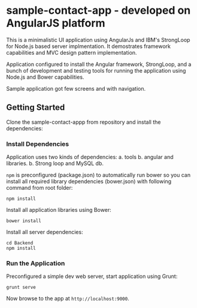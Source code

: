 # sample-contact-app - developed on AngularJS platform
This is a minimalistic UI application using AngularJs and IBM's StrongLoop for Node.js based server implmentation. It demostrates framework capabilities and MVC design pattern implementation.

Application configured to install the Angular framework, StrongLoop, and a bunch of development and testing tools for running the application using Node.js and Bower capabilities.

Sample application got few screens and with navigation.

## Getting Started
Clone the sample-contact-appp from repository and install the dependencies:

### Install Dependencies
Application uses two kinds of dependencies: 
a. tools 
b. angular and libraries. 
b. Strong loop and MySQL db. 

`npm` is preconfigured (package.json) to automatically run bower so you can install all required library dependencies (bower.json) with following command from root folder: 
```
npm install
```

Install all application libraries using Bower:
```
bower install
```

Install all server dependencies:
```
cd Backend
npm install
```

### Run the Application
Preconfigured a simple dev web server, start application using Grunt:
```
grunt serve
```
Now browse to the app at `http://localhost:9000`.
